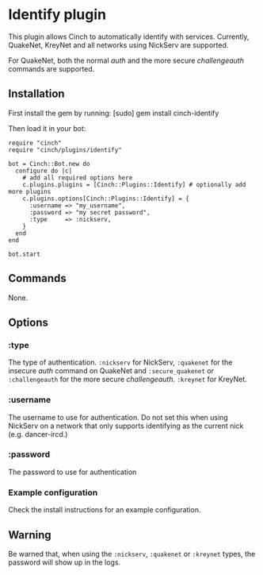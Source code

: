 # Identify plugin

This plugin allows Cinch to automatically identify with services.
Currently, QuakeNet, KreyNet and all networks using NickServ are
supported.

For QuakeNet, both the normal _auth_ and the more secure
_challengeauth_ commands are supported.

## Installation
First install the gem by running:
    [sudo] gem install cinch-identify

Then load it in your bot:

    require "cinch"
    require "cinch/plugins/identify"

    bot = Cinch::Bot.new do
      configure do |c|
        # add all required options here
        c.plugins.plugins = [Cinch::Plugins::Identify] # optionally add more plugins
        c.plugins.options[Cinch::Plugins::Identify] = {
          :username => "my_username",
          :password => "my secret password",
          :type     => :nickserv,
        }
      end
    end

    bot.start

## Commands
None.

## Options
### :type
The type of authentication. `:nickserv` for NickServ, `:quakenet` for
the insecure _auth_ command on QuakeNet and `:secure_quakenet` or
`:challengeauth` for the more secure _challengeauth_. `:kreynet` for
KreyNet.

### :username
The username to use for authentication. Do not set this when using
NickServ on a network that only supports identifying as the current
nick (e.g. dancer-ircd.)

### :password
The password to use for authentication

### Example configuration
Check the install instructions for an example configuration.

## Warning
Be warned that, when using the `:nickserv`, `:quakenet` or `:kreynet`
types, the password will show up in the logs.
